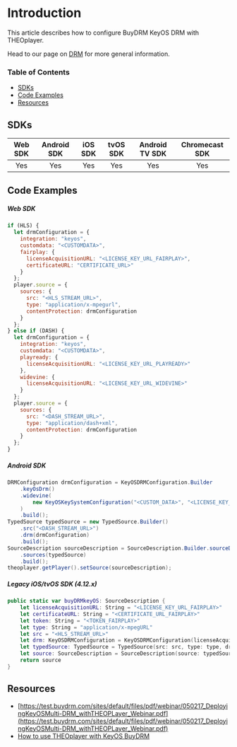 # Introduction

This article describes how to configure BuyDRM KeyOS DRM with THEOplayer.

Head to our page on [DRM](../../../how-to-guides/04-drm/00-introduction.md) for more general information.

### Table of Contents

- [SDKs](#sdks)
- [Code Examples](#code-examples)
- [Resources](#resources)

## SDKs

| Web SDK | Android SDK | iOS SDK | tvOS SDK | Android TV SDK | Chromecast SDK |
| :-----: | :---------: | :-----: | :------: | :------------: | :------------: |
|   Yes   |     Yes     |   Yes   |   Yes    |      Yes       |      Yes       |

## Code Examples

##### Web SDK

```js
if (HLS) {
  let drmConfiguration = {
    integration: "keyos",
    customdata: "<CUSTOMDATA>",
    fairplay: {
      licenseAcquisitionURL: "<LICENSE_KEY_URL_FAIRPLAY>",
      certificateURL: "CERTIFICATE_URL>"
    }
  };
  player.source = {
    sources: {
      src: "<HLS_STREAM_URL>",
      type: "application/x-mpegurl",
      contentProtection: drmConfiguration
    }
  };
} else if (DASH) {
  let drmConfiguration = {
    integration: "keyos",
    customdata: "<CUSTOMDATA>",
    playready: {
      licenseAcquisitionURL: "<LICENSE_KEY_URL_PLAYREADY>"
    },
    widevine: {
      licenseAcquisitionURL: "<LICENSE_KEY_URL_WIDEVINE>"
    }
  };
  player.source = {
    sources: {
      src: "<DASH_STREAM_URL>",
      type: "application/dash+xml",
      contentProtection: drmConfiguration
    }
  };
}
```

##### Android SDK

```java
DRMConfiguration drmConfiguration = KeyOSDRMConfiguration.Builder
    .keyOsDrm()
    .widevine(
        new KeyOSKeySystemConfiguration("<CUSTOM_DATA>", "<LICENSE_KEY_URL_WIDEVINE>")
    )
    .build();
TypedSource typedSource = new TypedSource.Builder()
    .src("<DASH_STREAM_URL>")
    .drm(drmConfiguration)
    .build();
SourceDescription sourceDescription = SourceDescription.Builder.sourceDescription()
    .sources(typedSource)
    .build();
theoplayer.getPlayer().setSource(sourceDescription);
```

##### Legacy iOS/tvOS SDK (4.12.x)

```swift
public static var buyDRMkeyOS: SourceDescription {
    let licenseAcquisitionURL: String = "<LICENSE_KEY_URL_FAIRPLAY>"
    let certificateURL: String = "<CERTIFICATE_URL_FAIRPLAY>"
    let token: String = "<TOKEN_FAIRPLAY>"
    let type: String = "application/x-mpegURL"
    let src = "<HLS_STREAM_URL>"
    let drm: KeyOSDRMConfiguration = KeyOSDRMConfiguration(licenseAcquisitionURL: licenseAcquisitionURL, certificateURL: certificateURL, customdata: token)
    let typedSource: TypedSource = TypedSource(src: src, type: type, drm: drm)
    let source: SourceDescription = SourceDescription(source: typedSource)
    return source
}
```

## Resources

<!-- - [https://www.buydrm.com/webinar/buydrm_theoplayer](https://www.buydrm.com/webinar/buydrm_theoplayer)-->

- [https://test.buydrm.com/sites/default/files/pdf/webinar/050217_DeployingKeyOSMulti-DRM_withTHEOPLayer_Webinar.pdf](https://test.buydrm.com/sites/default/files/pdf/webinar/050217_DeployingKeyOSMulti-DRM_withTHEOPLayer_Webinar.pdf)
- [How to use THEOplayer with KeyOS BuyDRM](../../../how-to-guides/04-drm/01-buydrm-keyos/01-how-to-use-with-theoplayer.md)
